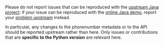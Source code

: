 Please do not report issues that can be reproduced with the [upstream Java project](https://github.com/googlei18n/libphonenumber): if your issue can be reproduced with the [online Java demo](http://libphonenumber.appspot.com/), report your [problem upstream](https://github.com/googlei18n/libphonenumber/blob/master/CONTRIBUTING.md#checklist-before-filing-an-issue) instead.

In particular, any changes to the phonenumber metadata or to the API should be reported upstream rather than here.  Only issues or contributions that are **specific to the Python version** are relevant here.
